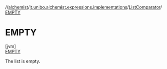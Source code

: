 //[alchemist](../../../../index.md)/[it.unibo.alchemist.expressions.implementations](../../index.md)/[ListComparator](../index.md)/[EMPTY](index.md)

# EMPTY

[jvm]\
[EMPTY](index.md)

The list is empty.
